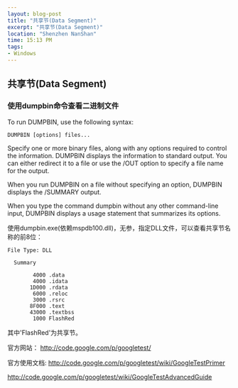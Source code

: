 ```yaml
---
layout: blog-post
title: "共享节(Data Segment)"
excerpt: "共享节(Data Segment)"
location: "Shenzhen NanShan"
time: 15:13 PM
tags:
- Windows
---
```


## 共享节(Data Segment) ##



### 使用dumpbin命令查看二进制文件 ###

To run DUMPBIN, use the following syntax:

	DUMPBIN [options] files...

Specify one or more binary files, along with any options required to control the information. DUMPBIN displays the information to standard output. You can either redirect it to a file or use the /OUT option to specify a file name for the output.

When you run DUMPBIN on a file without specifying an option, DUMPBIN displays the /SUMMARY output.

When you type the command dumpbin without any other command-line input, DUMPBIN displays a usage statement that summarizes its options. 

使用dumpbin.exe(依赖mspdb100.dll)，无参，指定DLL文件，可以查看共享节名称的前8位：

	File Type: DLL

	  Summary

			4000 .data
			4000 .idata
		   1D000 .rdata
			6000 .reloc
			3000 .rsrc
		   8F000 .text
		   43000 .textbss
			1000 FlashRed

其中'FlashRed'为共享节。











官方网站：
http://code.google.com/p/googletest/

官方使用文档:
http://code.google.com/p/googletest/wiki/GoogleTestPrimer

http://code.google.com/p/googletest/wiki/GoogleTestAdvancedGuide 
